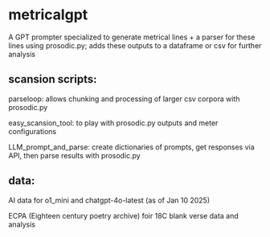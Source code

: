 # metricalgpt

A GPT prompter specialized to generate metrical lines
+
a parser for these lines using prosodic.py; adds these outputs to a dataframe or csv for further analysis


## scansion scripts:

parseloop:  allows chunking and processing of larger csv corpora with prosodic.py

easy_scansion_tool: to play with prosodic.py outputs and meter configurations 

LLM_prompt_and_parse: create dictionaries of prompts, get responses via API, then parse results with prosodic.py


## data:

AI data for o1_mini and chatgpt-4o-latest (as of Jan 10 2025) 

ECPA (Eighteen century poetry archive) foir 18C blank verse data and analysis


